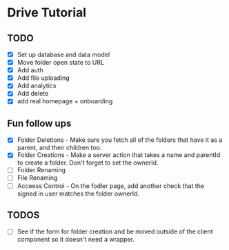 # Drive Tutorial

## TODO

- [x] Set up database and data model
- [x] Move folder open state to URL
- [x] Add auth
- [x] Add file uploading
- [x] Add analytics
- [x] Add delete
- [x] add real homepage + onboarding

## Fun follow ups

- [x] Folder Deletions - Make sure you fetch all of the folders that have it as a parent, and their children too.
- [x] Folder Creations - Make a server action that takes a name and parentId to create a folder. Don't forget to set the ownerId.
- [ ] Folder Renaming
- [ ] File Renaming
- [ ] Acceess Control - On the fodler page, add another check that the signed in user matches the folder ownerId.

## TODOS

- [ ] See if the form for folder creation and be moved outside of the client component so it doesn't need a wrapper.
